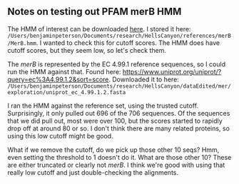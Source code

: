 ## Notes on testing out PFAM merB HMM

The HMM of interest can be downloaded [here](https://pfam.xfam.org/family/PF03243/hmm).
I stored it here: `/Users/benjaminpeterson/Documents/research/HellsCanyon/references/merB/MerB.hmm`.
I wanted to check this for cutoff scores.
The HMM does have cutoff scores, but they seem low, so let's check them.

The *merB* is represented by the EC 4.99.1 reference sequences, so I could run the HMM against that.
Found here: https://www.uniprot.org/uniprot/?query=ec%3A4.99.1.2&sort=score.
Downloaded it to here: `/Users/benjaminpeterson/Documents/research/HellsCanyon/dataEdited/mer/exploration/uniprot_ec_4.99.1.2.fasta`

I ran the HMM against the reference set, using the trusted cutoff.
Surprisingly, it only pulled out 696 of the 706 sequences.
Of the sequences that we did pull out, most were over 100, but the scores started to rapidly drop off at around 80 or so.
I don't think there are many related proteins, so using this low cutoff might be good.

What if we remove the cutoff, do we pick up those other 10 seqs?
Hmm, even setting the threshold to 1 doesn't do it.
What are those other 10?
These are either truncated or clearly not *merB*. I think we're good with using that really low cutoff and just double-checking the alignments.
